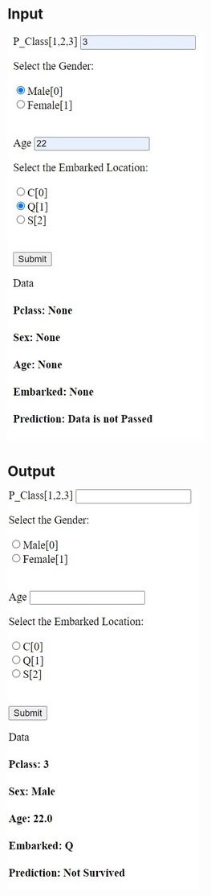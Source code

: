 # Input
![Alt text](https://github.com/nimesh474/titanic_survival_prediction_Django/blob/main/fill_data_form.jpg)

# Output
![Alt text](https://github.com/nimesh474/titanic_survival_prediction_Django/blob/main/output.jpg)
